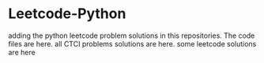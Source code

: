 # Leetcode-Python
adding the python leetcode problem solutions in this repositories. 
The code files are here.
all CTCI problems solutions are here.
some leetcode solutions are here
















































































































































































































































































































































































































